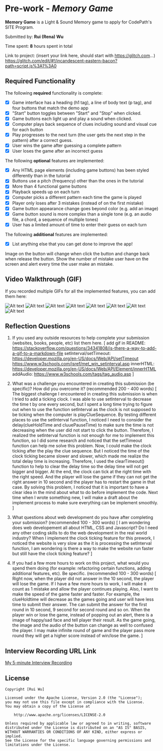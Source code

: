 # Pre-work - *Memory Game*

**Memory Game** is a Light & Sound Memory game to apply for CodePath's SITE Program. 

Submitted by: **Rui (Rena) Wu**

Time spent: **8** hours spent in total

Link to project: (insert your link here, should start with https://glitch.com...)
https://glitch.com/edit/#!/incandescent-eastern-bacon?path=script.js%3A1%3A0

## Required Functionality

The following **required** functionality is complete:

* [x] Game interface has a heading (h1 tag), a line of body text (p tag), and four buttons that match the demo app
* [x] "Start" button toggles between "Start" and "Stop" when clicked. 
* [x] Game buttons each light up and play a sound when clicked. 
* [x] Computer plays back sequence of clues including sound and visual cue for each button
* [x] Play progresses to the next turn (the user gets the next step in the pattern) after a correct guess. 
* [x] User wins the game after guessing a complete pattern
* [x] User loses the game after an incorrect guess

The following **optional** features are implemented:

* [x] Any HTML page elements (including game buttons) has been styled differently than in the tutorial
* [x] Buttons use a pitch (frequency) other than the ones in the tutorial
* [x] More than 4 functional game buttons
* [x] Playback speeds up on each turn
* [x] Computer picks a different pattern each time the game is played
* [x] Player only loses after 3 mistakes (instead of on the first mistake)
* [x] Game button appearance change goes beyond color (e.g. add an image)
* [x] Game button sound is more complex than a single tone (e.g. an audio file, a chord, a sequence of multiple tones)
* [x] User has a limited amount of time to enter their guess on each turn

The following **additional** features are implemented:

- [x] List anything else that you can get done to improve the app!

Image on the button will change when click the button and change back when release the button. 
Show the number of mistake user have on the screen and alert every time the user make an mistake. 

## Video Walkthrough (GIF)

If you recorded multiple GIFs for all the implemented features, you can add them here:

![Alt text](https://github.com/Juliahi123/codepath-prework/blob/main/gamelost.gif)
![Alt text](https://github.com/Juliahi123/codepath-prework/blob/main/mistake1.gif)
![Alt text](https://github.com/Juliahi123/codepath-prework/blob/main/mistake2.gif)
![Alt text](https://github.com/Juliahi123/codepath-prework/blob/main/mistake3.gif)
![Alt text](https://github.com/Juliahi123/codepath-prework/blob/main/win1.gif)
![Alt text](https://github.com/Juliahi123/codepath-prework/blob/main/win2.gif)
![Alt text](https://github.com/Juliahi123/codepath-prework/blob/main/win3.gif)
![Alt text](https://github.com/Juliahi123/codepath-prework/blob/main/showSound.gif)


## Reflection Questions
1. If you used any outside resources to help complete your submission (websites, books, people, etc) list them here. 
[
    add gif in README: https://stackoverflow.com/questions/34341808/is-there-a-way-to-add-a-gif-to-a-markdown-file
    setInterval/setTimeout: 
        https://developer.mozilla.org/en-US/docs/Web/API/setTimeout
        https://www.w3schools.com/jsref/met_win_setinterval.asp
    innerHTML: 
        https://developer.mozilla.org/en-US/docs/Web/API/Element/innerHTML
    addAudio:
        https://www.w3schools.com/tags/tag_audio.asp
]

2. What was a challenge you encountered in creating this submission (be specific)? How did you overcome it? (recommended 200 - 400 words) 
[
    The biggest challenge I encountered in creating this submission is when I tried to add a ticking clock. I was able to use setInterval to decrease the time t by one every second, but I spent a long time trying to figure out when to use the function setInterval as the clock is not supposed to be ticking when the computer is playClueSequence. 
    By testing different places to use the setInterval function, I noticed ‌I need to consider the delay(clueHoldTime and cluuePauseTime) to make sure the time is not decreasing when the user did not start to click the button. Therefore, I realized the setInterval function is not enough for me to implement this function, so I did some research and noticed that the setTimeout function can help me solve this problem. 
    Now, I could make the clock ticking after the play the clue sequence. But I noticed the time of the clock ticking became slower and slower, which made me realize the total delay time is increasing. Therefore, I used the clearTimeout() function to help to clear the delay time so the delay time will not get bigger and bigger. 
    At the end, the clock can tick at the right time with the right speed. And the player will lose the game if they can not get the right answer in 10 second and the player has to restart the game in that case.
    By solving this problem, I noticed that it is important to have a clear idea in the mind about what to do before implement the code. Next time when I wrote something new, I will make a draft about the implement process to make sure everything can be implement smoothly. 
]

3. What questions about web development do you have after completing your submission? (recommended 100 - 300 words) 
[
    I am wondering does web developement all about HTML, CSS and Javascript? Do I need any other coding skills to do the web development in the real world industry? 
    When I implement the clock ticking feature for this prework, I noticed the website is very slow as the it is processing the setInterval function, I am wondering is there a way to make the website run faster but still have the clock ticking feature? 
]

4. If you had a few more hours to work on this project, what would you spend them doing (for example: refactoring certain functions, adding additional features, etc). Be specific. (recommended 100 - 300 words) 
[
    Right now, when the player did not answer in the 10 second, the player will lose the game. If I have a few more hours to work, I will make it count as 1 mistake and allow the player continues playing. 
    Also, I want to make the speed of the game faster and faster. For example, the clueHoldtime will decrease as the games going and user will have less time to submit their answer. The can submit the answer for the first round in 10 second, 9 second for second round and so on. 
    When the player win or lose the game, instead of popping out an alert, there is a image of happy/sad face and tell player their result. 
    As the game going, the image and the audio of the button can change as well to confused the player. 
    I may make infinite round of game and the player pass more round they will get a higher score instead of win/lose the game. 
]



## Interview Recording URL Link

[My 5-minute Interview Recording](your-link-here)


## License

    Copyright [Rui Wu]

    Licensed under the Apache License, Version 2.0 (the "License");
    you may not use this file except in compliance with the License.
    You may obtain a copy of the License at

        http://www.apache.org/licenses/LICENSE-2.0

    Unless required by applicable law or agreed to in writing, software
    distributed under the License is distributed on an "AS IS" BASIS,
    WITHOUT WARRANTIES OR CONDITIONS OF ANY KIND, either express or implied.
    See the License for the specific language governing permissions and
    limitations under the License.
